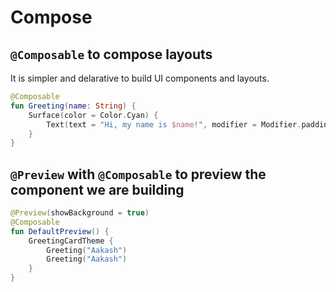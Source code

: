 # Compose

## `@Composable` to compose layouts

It is simpler and delarative to build UI components and layouts.

```kt
@Composable
fun Greeting(name: String) {
    Surface(color = Color.Cyan) {
        Text(text = "Hi, my name is $name!", modifier = Modifier.padding(24.dp))
    }
}
```

## `@Preview` with `@Composable` to preview the component we are building

```kt
@Preview(showBackground = true)
@Composable
fun DefaultPreview() {
    GreetingCardTheme {
        Greeting("Aakash")
        Greeting("Aakash")
    }
}
```